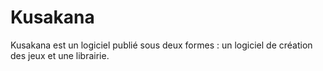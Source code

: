 # Kusakana
Kusakana est un logiciel publié sous deux formes : 
un logiciel de création des jeux et une librairie.
